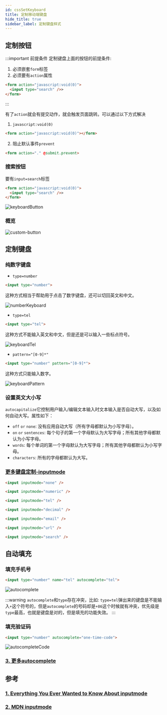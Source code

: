 ```yaml
---
id: cssSetKeyboard
title: 定制移动端键盘
hide_title: true
sidebar_label: 定制键盘样式
---
```


## 定制按钮

:::important 前提条件
定制键盘上面的按钮的前提条件:

1. 必须嵌套`form`标签  
2. 必须要有`action`属性

```html
<form action="javascript:void(0)">
  <input type="search" />>
</form>
```

:::

有了`action`就会有提交动作，就会触发页面跳转。可以通过以下方式解决

1. `javascript:void(0)`

```html
<form action="javascript:void(0)"></form>
```

2. 阻止默认事件`prevent`

```html
<form action="." @submit.prevent>
```

### 搜索按钮

要有`input=search`标签

```html
<form action="javascript:void(0)">
  <input type="search" />>
</form>
```

![keyboardButton](/img/keyboardButton.png)

### 概览

![custom-button](/img/WechatIMG72.jpeg)

## 定制键盘

### 纯数字键盘

- `type=number`

```html
<input type="number">
```

这种方式相当于帮助用于点击了数字键盘，还可以切回英文和中文。

![numberKeyboard](/img/numberKeyboard.png)

- `type=tel`

```html
<input type="tel">
```

这种方式不能输入英文和中文，但是还是可以输入一些标点符号。

![keyboardTel](/img/keyboardTel.png)

- `pattern="[0-9]*"`

```html
<input type="number" pattern="[0-9]*">
```

这种方式只能输入数字。

![keyboardPattern](/img/keyboardPattern.png)

### 设置英文大小写

`autocapitalize`它控制用户输入/编辑文本输入时文本输入是否自动大写，以及如何自动大写。属性如下：

- `off` `or` `none`: 没有应用自动大写（所有字母都默认为小写字母）。
- `on` `or` `sentences`: 每个句子的第一个字母默认为大写字母；所有其他字母都默认为小写字母。
- `words`: 每个单词的第一个字母默认为大写字母；所有其他字母都默认为小写字母。
- `characters`: 所有的字母都默认为大写。

### [更多键盘定制-inputmode](https://css-tricks.com/everything-you-ever-wanted-to-know-about-inputmode/)

```html
<input inputmode="none" />

<input inputmode="numeric" />

<input inputmode="tel" />

<input inputmode="decimal" />

<input inputmode="email" />

<input inputmode="url" />

<input inputmode="search" />
```

## 自动填充

### 填充手机号

```html
<input type="number" name="tel" autocomplete="tel">
```

![autocomplete](/img/autocomplete.jpg)

:::warning
`autocomplete`和`type`存在冲突，比如: `type=tel`弹出来的键盘是不能输入`+`这个符号的，但是`autocomplete`的号码却是`+86`这个时候就有冲突，优先级是`type`最高，也就是键盘是对的，但是填充的功能失效。
:::

### 填充验证码

```html
<input type="number" autocomplete="one-time-code">
```

![autocompleteCode](/img/autocompleteCode.jpeg)

### [3. 更多autocomplete](https://developer.mozilla.org/zh-CN/docs/Web/HTML/Attributes/%E8%87%AA%E5%8A%A8%E5%AE%8C%E6%88%90%E5%B1%9E%E6%80%A7)

## 参考

### [1. Everything You Ever Wanted to Know About inputmode](https://css-tricks.com/everything-you-ever-wanted-to-know-about-inputmode/)

### [2. MDN inputmode](https://html.spec.whatwg.org/multipage/interaction.html#attr-inputmode)
